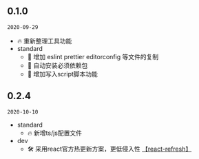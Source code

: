 ## 0.1.0

`2020-09-29`

- 🔥 重新整理工具功能
- standard
    - 🚀 增加 eslint prettier editorconfig 等文件的复制
    - 🚀 自动安装必须依赖包
    - 🚀 增加写入script脚本功能

## 0.2.4

`2020-10-10`

- standard
    - 🔥 新增ts/js配置文件
- dev
    - 🛠 采用react官方热更新方案，更低侵入性 [【react-refresh】](https://github.com/facebook/react/issues/16604#issuecomment-528663101)
